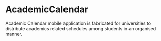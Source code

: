 # AcademicCalendar
Academic Calendar mobile application is fabricated for universities to distribute academics related schedules among students in an organised manner.
